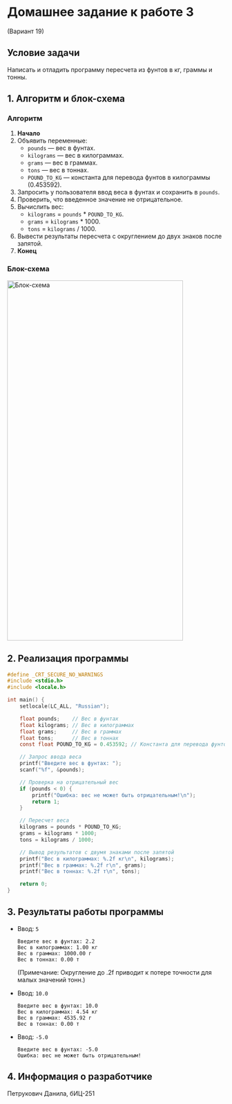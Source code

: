 # Домашнее задание к работе 3
(Вариант 19)

## Условие задачи
Написать и отладить программу пересчета из фунтов в кг, граммы и тонны.

## 1. Алгоритм и блок-схема

### Алгоритм
1. **Начало**
2. Объявить переменные:
   - `pounds` — вес в фунтах.
   - `kilograms` — вес в килограммах.
   - `grams` — вес в граммах.
   - `tons` — вес в тоннах.
   - `POUND_TO_KG` — константа для перевода фунтов в килограммы (0.453592).
3. Запросить у пользователя ввод веса в фунтах и сохранить в `pounds`.
4. Проверить, что введенное значение не отрицательное.
5. Вычислить вес:
   - `kilograms` = `pounds` * `POUND_TO_KG`.
   - `grams` = `kilograms` * 1000.
   - `tons` = `kilograms` / 1000.
6. Вывести результаты пересчета с округлением до двух знаков после запятой.
7. **Конец**

### Блок-схема
<img width="407" height="833" alt="Блок-схема" src="https://github.com/user-attachments/assets/c850b863-102a-4ea0-b3cc-c163ae05e879" />

## 2. Реализация программы

```c
#define _CRT_SECURE_NO_WARNINGS
#include <stdio.h>
#include <locale.h>

int main() {
    setlocale(LC_ALL, "Russian");

    float pounds;    // Вес в фунтах
    float kilograms; // Вес в килограммах
    float grams;     // Вес в граммах
    float tons;      // Вес в тоннах
    const float POUND_TO_KG = 0.453592; // Константа для перевода фунтов в кг

    // Запрос ввода веса
    printf("Введите вес в фунтах: ");
    scanf("%f", &pounds);

    // Проверка на отрицательный вес
    if (pounds < 0) {
        printf("Ошибка: вес не может быть отрицательным!\n");
        return 1;
    }

    // Пересчет веса
    kilograms = pounds * POUND_TO_KG;
    grams = kilograms * 1000;
    tons = kilograms / 1000;

    // Вывод результатов с двумя знаками после запятой
    printf("Вес в килограммах: %.2f кг\n", kilograms);
    printf("Вес в граммах: %.2f г\n", grams);
    printf("Вес в тоннах: %.2f т\n", tons);

    return 0;
}
```

## 3. Результаты работы программы
- Ввод: `5`
  ```
  Введите вес в фунтах: 2.2
  Вес в килограммах: 1.00 кг
  Вес в граммах: 1000.00 г
  Вес в тоннах: 0.00 т
  ```
  (Примечание: Округление до .2f приводит к потере точности для малых значений тонн.)

- Ввод: `10.0`
  ```
  Введите вес в фунтах: 10.0
  Вес в килограммах: 4.54 кг
  Вес в граммах: 4535.92 г
  Вес в тоннах: 0.00 т
  ```

- Ввод: `-5.0`
  ```
  Введите вес в фунтах: -5.0
  Ошибка: вес не может быть отрицательным!
  ```

## 4. Информация о разработчике
Петрукович Данила, бИЦ-251
